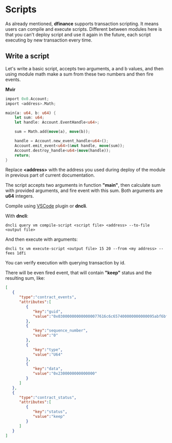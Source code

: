 # Scripts

As already mentioned, **dfinance** supports transaction scripting. It means users can compile and execute scripts. Different between modules here is that you can't deploy script and use it again in the future, each script executing by new transaction every time.

## Write a script

Let's write a basic script, accepts two arguments, a and b values, and then using module math make a sum from these two numbers and then fire events.

**Mvir**

```rust
import 0x0.Account;
import <address>.Math;

main(a: u64, b: u64) {
    let sum: u64;
    let handle: Account.EventHandle<u64>;

    sum = Math.add(move(a), move(b));

    handle = Account.new_event_handle<u64>();
    Account.emit_event<u64>(&mut handle, move(sum));
    Account.destroy_handle<u64>(move(handle));
    return;
}
```

Replace **&lt;address&gt;** with the address you used during deploy of the module in previous part of current documentation.

The script accepts two arguments in function **"main"**, then calculate sum with provided arguments, and fire event with this sum. Both arguments are **u64** integers.

Compile using [VSCode](https://marketplace.visualstudio.com/items?itemName=damirka.move-ide) plugin or **dncli**.

With **dncli**:

```text
dncli query vm compile-script <script file> <address> --to-file <output file>
```

And then execute with arguments:

```text
dncli tx vm execute-script <output file> 15 20 --from <my address> --fees 1dfi
```

You can verify execution with querying transaction by id.

There will be even fired event, that will contain **"keep"** status and the resulting sum, like:

```json
[
   {
      "type":"contract_events",
      "attributes":[
         {
            "key":"guid",
            "value":"0x030000000000000077616c6c657400000000000095abf6bf9cd39a391567e4508becb25d0f1b98de"
         },
         {
            "key":"sequence_number",
            "value":"0"
         },
         {
            "key":"type",
            "value":"U64"
         },
         {
            "key":"data",
            "value":"0x2300000000000000"
         }
      ]
   },
   {
      "type":"contract_status",
      "attributes":[
         {
            "key":"status",
            "value":"keep"
         }
      ]
   }
]
```
